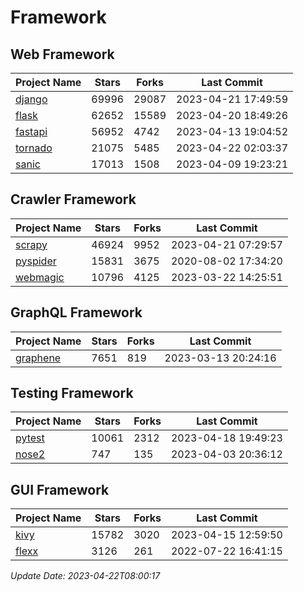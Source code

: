 # Framework

## Web Framework
| Project Name | Stars | Forks | Last Commit |
| ------------ | ----- | ----- | ----------- |
| [django](https://github.com/django/django) | 69996 | 29087 | 2023-04-21 17:49:59 |
| [flask](https://github.com/pallets/flask) | 62652 | 15589 | 2023-04-20 18:49:26 |
| [fastapi](https://github.com/tiangolo/fastapi) | 56952 | 4742 | 2023-04-13 19:04:52 |
| [tornado](https://github.com/tornadoweb/tornado) | 21075 | 5485 | 2023-04-22 02:03:37 |
| [sanic](https://github.com/sanic-org/sanic) | 17013 | 1508 | 2023-04-09 19:23:21 |

## Crawler Framework
| Project Name | Stars | Forks | Last Commit |
| ------------ | ----- | ----- | ----------- |
| [scrapy](https://github.com/scrapy/scrapy) | 46924 | 9952 | 2023-04-21 07:29:57 |
| [pyspider](https://github.com/binux/pyspider) | 15831 | 3675 | 2020-08-02 17:34:20 |
| [webmagic](https://github.com/code4craft/webmagic) | 10796 | 4125 | 2023-03-22 14:25:51 |

## GraphQL Framework
| Project Name | Stars | Forks | Last Commit |
| ------------ | ----- | ----- | ----------- |
| [graphene](https://github.com/graphql-python/graphene) | 7651 | 819 | 2023-03-13 20:24:16 |

## Testing Framework
| Project Name | Stars | Forks | Last Commit |
| ------------ | ----- | ----- | ----------- |
| [pytest](https://github.com/pytest-dev/pytest) | 10061 | 2312 | 2023-04-18 19:49:23 |
| [nose2](https://github.com/nose-devs/nose2) | 747 | 135 | 2023-04-03 20:36:12 |

## GUI Framework
| Project Name | Stars | Forks | Last Commit |
| ------------ | ----- | ----- | ----------- |
| [kivy](https://github.com/kivy/kivy) | 15782 | 3020 | 2023-04-15 12:59:50 |
| [flexx](https://github.com/flexxui/flexx) | 3126 | 261 | 2022-07-22 16:41:15 |

*Update Date: 2023-04-22T08:00:17*
